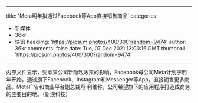 
---
title: 'Meta明年拟通过Facebook等App直接销售商品'
categories: 
 - 新媒体
 - 36kr
 - 快讯
headimg: 'https://picsum.photos/400/300?random=9474'
author: 36kr
comments: false
date: Tue, 07 Dec 2021 13:00:16 GMT
thumbnail: 'https://picsum.photos/400/300?random=9474'
---

<div>   
内部文件显示，受苹果公司新隐私政策的影响，Facebook母公司Meta计划于明年开始，通过旗下Facebook、Instagram和Messenger等App，直接销售更多商品。Meta广告和商业平台副总裁丹·利维称，公司希望旗下的应用程序打造成商务的主要目的地。（新浪科技）  
</div>
            